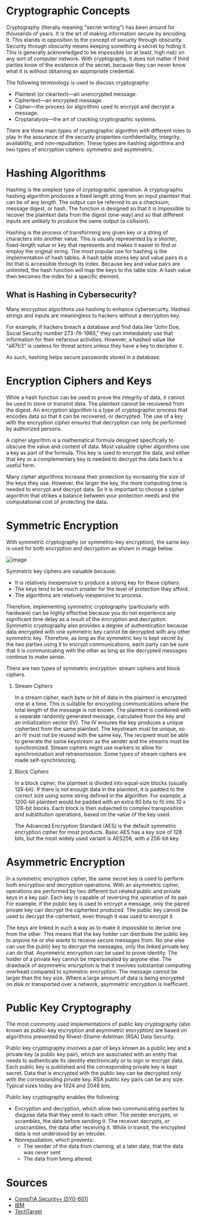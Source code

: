 # Cryptographic Concepts

Cryptography (literally meaning "secret writing") has been around for thousands of years. It is the art of making information secure by encoding it. This stands in opposition to the concept of security through obscurity. Security through obscurity means keeping something a secret by hiding it. This is generally acknowledged to be impossible (or at least, high risk) on any sort of computer network. With cryptography, it does not matter if third parties know of the existence of the secret, because they can never know what it is without obtaining an appropriate credential.

The following terminology is used to discuss cryptography:

* Plaintext (or cleartext)—an unencrypted message.
* Ciphertext—an encrypted message.
* Cipher—the process (or algorithm) used to encrypt and decrypt a message.
* Cryptanalysis—the art of cracking cryptographic systems.

There are three main types of cryptographic algorithm with different roles to play in the assurance of the security properties confidentiality, integrity, availability, and non-repudiation. These types are hashing algorithms and two types of encryption ciphers: symmetric and asymmetric.

# Hashing Algorithms

Hashing is the simplest type of cryptographic operation. A cryptographic hashing algorithm produces a fixed length string from an input plaintext that can be of any length. The output can be referred to as a checksum, message digest, or hash. The function is designed so that it is impossible to recover the plaintext data from the digest (one-way) and so that different inputs are unlikely to produce the same output (a collision).

Hashing is the process of transforming any given key or a string of characters into another value. This is usually represented by a shorter, fixed-length value or key that represents and makes it easier to find or employ the original string. The most popular use for hashing is the implementation of hash tables. A hash table stores key and value pairs in a list that is accessible through its index. Because key and value pairs are unlimited, the hash function will map the keys to the table size. A hash value then becomes the index for a specific element.

## What is Hashing in Cybersecurity?

Many encryption algorithms use hashing to enhance cybersecurity. Hashed strings and inputs are meaningless to hackers without a decryption key.

For example, if hackers breach a database and find data like "John Doe, Social Security number 273-76-1989," they can immediately use that information for their nefarious activities. However, a hashed value like "a87b3" is useless for threat actors unless they have a key to decipher it. 

As such, hashing helps secure passwords stored in a database.

# Encryption Ciphers and Keys

While a hash function can be used to prove the integrity of data, it cannot be used to store or transmit data. The plaintext cannot be recovered from the digest. An encryption algorithm is a type of cryptographic process that encodes data so that it can be recovered, or decrypted. The use of a key with the encryption cipher ensures that decryption can only be performed by authorized persons.

A cipher algorithm is a mathematical formula designed specifically to obscure the value and content of data. Most valuable cipher algorithms use a key as part of the formula. This key is used to encrypt the data, and either that key or a complementary key is needed to decrypt the data back to a useful form.

Many cipher algorithms increase their protection by increasing the size of the keys they use. However, the larger the key, the more computing time is needed to encrypt and decrypt data. So it is important to choose a cipher algorithm that strikes a balance between your protection needs and the computational cost of protecting the data.

# Symmetric Encryption

With symmetric cryptography (or symmetric-key encryption), the same key is used for both encryption and decryption as shown in image below.

![image](https://user-images.githubusercontent.com/71202864/197298272-f37eff02-5827-48a3-ab74-78615075f2e5.png)

Symmetric key ciphers are valuable because:
* It is relatively inexpensive to produce a strong key for these ciphers.
* The keys tend to be much smaller for the level of protection they afford.
* The algorithms are relatively inexpensive to process.

Therefore, implementing symmetric cryptography (particularly with hardware) can be highly effective because you do not experience any significant time delay as a result of the encryption and decryption. Symmetric cryptography also provides a degree of authentication because data encrypted with one symmetric key cannot be decrypted with any other symmetric key. Therefore, as long as the symmetric key is kept secret by the two parties using it to encrypt communications, each party can be sure that it is communicating with the other as long as the decrypted messages continue to make sense.

There are two types of symmetric encryption: stream ciphers and block ciphers.

1. Stream Ciphers

    In a stream cipher, each byte or bit of data in the plaintext is encrypted one at a time. This is suitable for encrypting communications where the total length of the message is not known. The plaintext is combined with a separate randomly generated message, calculated from the key and an initialization vector (IV). The IV ensures the key produces a unique ciphertext from the same plaintext. The keystream must be unique, so an IV must not be reused with the same key. The recipient must be able to generate the same keystream as the sender and the streams must be synchronized. Stream ciphers might use markers to allow for synchronization and retransmission. Some types of stream ciphers are made self-synchronizing.

2. Block Ciphers

    In a block cipher, the plaintext is divided into equal-size blocks (usually 128-bit). If there is not enough data in the plaintext, it is padded to the correct size using some string defined in the algorithm. For example, a 1200-bit plaintext would be padded with an extra 80 bits to fit into 10 x 128-bit blocks. Each block is then subjected to complex transposition and substitution operations, based on the value of the key used.

    The Advanced Encryption Standard (AES) is the default symmetric encryption cipher for most products. Basic AES has a key size of 128 bits, but the most widely used variant is AES256, with a 256-bit key.
    
# Asymmetric Encryption

In a symmetric encryption cipher, the same secret key is used to perform both encryption and decryption operations. With an asymmetric cipher, operations are performed by two different but related public and private keys in a key pair. Each key is capable of reversing the operation of its pair. For example, if the public key is used to encrypt a message, only the paired private key can decrypt the ciphertext produced. The public key cannot be used to decrypt the ciphertext, even though it was used to encrypt it.

The keys are linked in such a way as to make it impossible to derive one from the other. This means that the key holder can distribute the public key to anyone he or she wants to receive secure messages from. No one else can use the public key to decrypt the messages; only the linked private key can do that. Asymmetric encryption can be used to prove identity. The holder of a private key cannot be impersonated by anyone else. The drawback of asymmetric encryption is that it involves substantial computing overhead compared to symmetric encryption. The message cannot be larger than the key size. Where a large amount of data is being encrypted on disk or transported over a network, asymmetric encryption is inefficient.

# Public Key Cryptography

The most commonly used implementations of public key cryptography (also known as public-key encryption and asymmetric encryption) are based on algorithms presented by Rivest-Shamir-Adelman (RSA) Data Security.

Public key cryptography involves a pair of keys known as a public key and a private key (a public key pair), which are associated with an entity that needs to authenticate its identity electronically or to sign or encrypt data. Each public key is published and the corresponding private key is kept secret. Data that is encrypted with the public key can be decrypted only with the corresponding private key. RSA public key pairs can be any size. Typical sizes today are 1024 and 2048 bits.

Public key cryptography enables the following:
* Encryption and decryption, which allow two communicating parties to disguise data that they send to each other. The sender encrypts, or scrambles, the data before sending it. The receiver decrypts, or unscrambles, the data after receiving it. While in transit, the encrypted data is not understood by an intruder.
* Nonrepudiation, which prevents:
  * The sender of the data from claiming, at a later date, that the data was never sent
  * The data from being altered.

# Sources

* [CompTIA Security+ (SY0-601)](https://www.comptia.org/training/books/security-sy0-601-study-guide)
* [IBM](https://www.ibm.com/docs/en/ztpf/1.1.0.15?topic=library-security)
* [TechTarget](https://www.techtarget.com/searchdatamanagement/definition/hashing)
